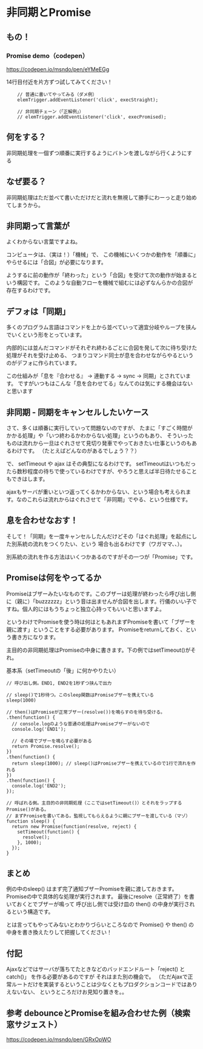 # 非同期とPromise


## もの！
### Promise demo（codepen）
<a href="https://codepen.io/msndo/pen/eYMeEGg" target="_blank">https://codepen.io/msndo/pen/eYMeEGg</a>


14行目付近を片方ずつ試してみてください！

```
    // 普通に書いてやってみる（ダメ例）
    elemTrigger.addEventListener('click', execStraight);

    // 非同期チェーン（「正解例」）
    // elemTrigger.addEventListener('click', execPromised);
```

## 何をする？
非同期処理を一個ずつ順番に実行するようにバトンを渡しながら行くようにする

## なぜ要る？
非同期処理はただ並べて書いただけだと流れを無視して勝手にわーっと走り始めてしまうから。

## 非同期って言葉が
よくわからない言葉ですよね。

コンピュータは、（実は！）「機械」で、
この機械にいくつかの動作を「順番に」やらせるには「合図」が必要になります。

ようするに前の動作が「終わった」という「合図」を受けて次の動作が始まるという構図です。
このような自動フローを機械で組むには必ずなんらかの合図が存在するわけです。

## デフォは「同期」
多くのプログラム言語はコマンドを上から並べていって適宜分岐やループを挟んでいくという形をとっています。

内部的には並んだコマンドがそれぞれ終わるごとに合図を発して次に待ち受けた処理がそれを受け止める、
つまりコマンド同士が息を合わせながらやるというのがデフォに作られています。

この仕組みが「息を『合わせる』 → 連動する → sync → 同期」とされています。
ですがいつもはこんな「息を合わせてる」なんてのは気にする機会はないと思います

## 非同期 - 同期をキャンセルしたいケース
さて、多くは順番に実行していって問題ないのですが、
たまに「すごく時間がかかる処理」や「いつ終わるかわからない処理」というのもあり、
そういったものは流れから一旦はぐれさせて見切り発車でやっておきたい仕事というのもあるわけです。
（たとえばどんなのがあるでしょう？？）

で、 setTimeout や ajax はその典型になるわけです。
setTimeoutはいつもだったら数秒程度の待ちで使っているわけですが、やろうと思えば半日待たせることもできはします。

ajaxもサーバが重いといつ返ってくるかわからない、という場合も考えられます。なのこれらは流れからはぐれさせて「非同期」でやる、という仕様です。

## 息を合わせなおす！
そして！「同期」を一度キャンセルしたんだけどその「はぐれ処理」を起点にした別系統の流れをつくりたい、という
場合も出るわけです（ワガママ、、）。

別系統の流れを作る方法はいくつかあるのですがその一つが「Promise」です。


## Promiseは何をやってるか
Promiseはブザーみたいなものです。このブザーは処理が終わったら呼び出し側に（親に）「buzzzzzz」という音は出ませんが合図を出します。行儀のいい子ですね。個人的にはもうちょっと独立心持ってもいいと思いますよ。

というわけでPromiseを使う時は何はともあれまずPromiseを書いて「ブザーを親に渡す」ということをする必要があります。
Promiseをreturnしておく、という書き方になります。

主目的の非同期処理はPromiseの中身に書きます。下の例ではsetTimeout()がそれ。


基本系（setTimeoutの「後」に何かやりたい）

```
// 呼び出し側。END1, END2を1秒ずつ挟んで出力

// sleep()で1秒待つ。このsleep関数はPromiseブザーを携えている
sleep(1000)

// then()はPromiseが正常ブザー(resolve())を鳴らすのを待ち受ける。
.then(function() {
  // console.logのような普通の処理はPromiseブザーがないので
  console.log('END1');

  // その場でブザーを鳴らす必要がある
  return Promise.resolve();
})
.then(function() {
  return sleep(1000); // sleep()はPromiseブザーを携えているので1行で流れを作れる
})
.then(function() {
  console.log('END2');
});

// 呼ばれる側。主目的の非同期処理（ここではsetTimeout()）とそれをラップするPromise()がある。
// まずPromiseを書いてある。監視してもらえるように親にブザーを渡している（マゾ）
function sleep() {
  return new Promise(function(resolve, reject) {
    setTimeout(function() {
      resolve();
    }, 1000);
  });
}
```

## まとめ
例の中のsleep() はまず完了通知ブザーPromiseを親に渡しておきます。
Promiseの中で具体的な処理が実行されます。 最後にresolve（正常終了）を書いておくとでブザーが鳴って
呼び出し側では受け皿の then() の中身が実行されるという構造です。

とは言ってもやってみないとわかりづらいところなので Promise() や then() の中身を書き換えたりして把握してください！

## 付記
Ajaxなどではサーバが落ちてたときなどのバッドエンドルート「reject() と catch()」 を作る必要があるのですが
それはまた別の機会で。
（ただAjaxで正常ルートだけを実装するということは少なくともプロダクションコードではありえないない、
というところだけお見知り置きを。。

## 参考 debounceとPromiseを組み合わせた例（検索窓サジェスト）
<a href="https://codepen.io/msndo/pen/GRxOpWO" target="_blank">https://codepen.io/msndo/pen/GRxOpWO</a>
